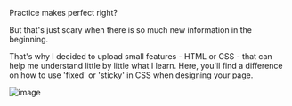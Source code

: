 Practice makes perfect right?

But that's just scary when there is so much new information in the beginning.

That's why I decided to upload small features - HTML or CSS - that can help me understand little by little what I learn.
Here, you'll find a difference on how to use 'fixed' or 'sticky' in CSS when designing your page.

![image](https://user-images.githubusercontent.com/107708977/179286191-5c56ddc5-c6da-43dc-b31f-89ea55aa71b0.png)
